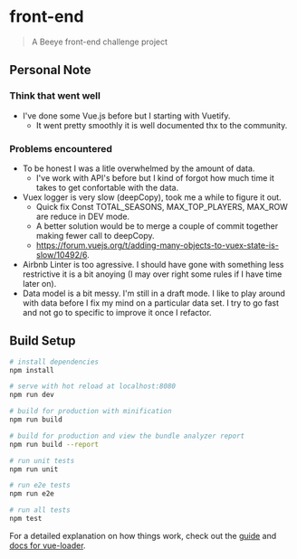 # front-end

> A Beeye front-end challenge project

## Personal Note

### Think that went well
- I've done some Vue.js before but I starting with Vuetify.
  - It went pretty smoothly it is well documented thx to the community.

### Problems encountered
- To be honest I was a litle overwhelmed by the amount of data.
  - I've work with API's before but I kind of forgot how much time it takes to get confortable with the data.
- Vuex logger is very slow (deepCopy), took me a while to figure it out.
  - Quick fix Const TOTAL_SEASONS, MAX_TOP_PLAYERS, MAX_ROW are reduce in DEV mode.
  - A better solution would be to merge a couple of commit together making fewer call to deepCopy.
  - https://forum.vuejs.org/t/adding-many-objects-to-vuex-state-is-slow/10492/6.
- Airbnb Linter is too agressive. I should have gone with something less restrictive it is a bit anoying (I may over right some rules if I have time later on).
- Data model is a bit messy. I'm still in a draft mode. I like to play around with data before I fix my mind on a particular data set. I try to go fast and not go to specific to improve it once I refactor.

## Build Setup

``` bash
# install dependencies
npm install

# serve with hot reload at localhost:8080
npm run dev

# build for production with minification
npm run build

# build for production and view the bundle analyzer report
npm run build --report

# run unit tests
npm run unit

# run e2e tests
npm run e2e

# run all tests
npm test
```

For a detailed explanation on how things work, check out the [guide](http://vuejs-templates.github.io/webpack/) and [docs for vue-loader](http://vuejs.github.io/vue-loader).

